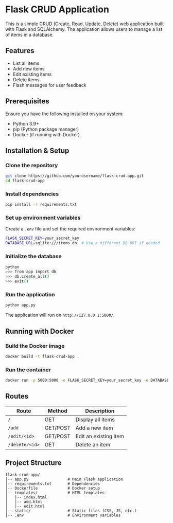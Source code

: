 # Flask CRUD Application

This is a simple CRUD (Create, Read, Update, Delete) web application built with Flask and SQLAlchemy. The application allows users to manage a list of items in a database.

## Features
- List all items
- Add new items
- Edit existing items
- Delete items
- Flash messages for user feedback

## Prerequisites
Ensure you have the following installed on your system:
- Python 3.9+
- pip (Python package manager)
- Docker (if running with Docker)

## Installation & Setup

### Clone the repository
```sh
git clone https://github.com/yourusername/flask-crud-app.git
cd flask-crud-app
```

### Install dependencies
```sh
pip install -r requirements.txt
```

### Set up environment variables
Create a `.env` file and set the required environment variables:
```sh
FLASK_SECRET_KEY=your_secret_key
DATABASE_URL=sqlite:///items.db  # Use a different DB URI if needed
```

### Initialize the database
```sh
python
>>> from app import db
>>> db.create_all()
>>> exit()
```

### Run the application
```sh
python app.py
```
The application will run on `http://127.0.0.1:5000/`.

## Running with Docker
### Build the Docker image
```sh
docker build -t flask-crud-app .
```

### Run the container
```sh
docker run -p 5000:5000 -e FLASK_SECRET_KEY=your_secret_key -e DATABASE_URL=sqlite:///items.db flask-crud-app
```

## Routes
| Route         | Method | Description |
|--------------|--------|-------------|
| `/`          | GET    | Display all items |
| `/add`       | GET/POST | Add a new item |
| `/edit/<id>` | GET/POST | Edit an existing item |
| `/delete/<id>` | GET    | Delete an item |

## Project Structure
```
flask-crud-app/
│-- app.py                 # Main Flask application
│-- requirements.txt       # Dependencies
│-- Dockerfile             # Docker setup
│-- templates/             # HTML templates
│   │-- index.html
│   │-- add.html
│   │-- edit.html
│-- static/                # Static files (CSS, JS, etc.)
│-- .env                   # Environment variables
```

